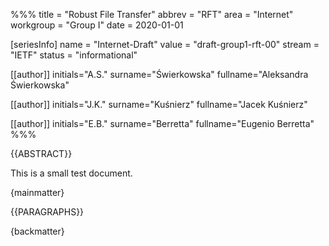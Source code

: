 %%%
title = "Robust File Transfer"
abbrev = "RFT"
area = "Internet"
workgroup = "Group I"
date = 2020-01-01

[seriesInfo]
name = "Internet-Draft"
value = "draft-group1-rft-00"
stream = "IETF"
status = "informational"


[[author]]
initials="A.S."
surname="Świerkowska"
fullname="Aleksandra Świerkowska"

[[author]]
initials="J.K."
surname="Kuśnierz"
fullname="Jacek Kuśnierz"

[[author]]
initials="E.B."
surname="Berretta"
fullname="Eugenio Berretta"
%%%

{{ABSTRACT}}

This is a small test document.

{mainmatter}

{{PARAGRAPHS}}

{backmatter}